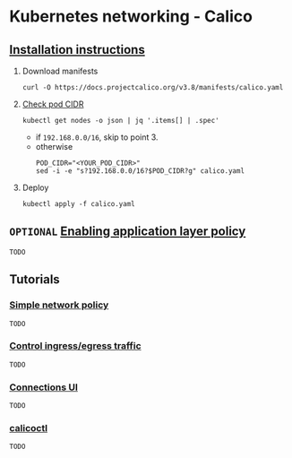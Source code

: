 # Kubernetes networking - Calico

## [Installation instructions](https://docs.projectcalico.org/v3.8/getting-started/kubernetes/installation/calico)

1. Download manifests
	```
	curl -O https://docs.projectcalico.org/v3.8/manifests/calico.yaml
	```
2. [Check pod CIDR](https://prefetch.net/blog/2018/02/20/generating-kubernetes-pod-cidr-networks-with-kubectl-and-jq/)
	```
	kubectl get nodes -o json | jq '.items[] | .spec'
	```
	* if `192.168.0.0/16`, skip to point 3.
	* otherwise
		```
		POD_CIDR="<YOUR_POD_CIDR>"
		sed -i -e "s?192.168.0.0/16?$POD_CIDR?g" calico.yaml
		```
3. Deploy
	```
	kubectl apply -f calico.yaml
	```

## `OPTIONAL` [Enabling application layer policy](https://docs.projectcalico.org/v3.8/getting-started/kubernetes/installation/app-layer-policy)

`TODO`

## Tutorials

### [Simple network policy](https://docs.projectcalico.org/v3.8/security/simple-policy)

`TODO`

### [Control ingress/egress traffic](https://docs.projectcalico.org/v3.8/security/advanced-policy)

`TODO`

### [Connections UI](https://docs.projectcalico.org/v3.8/security/stars-policy/)

`TODO`

### [calicoctl](https://docs.projectcalico.org/v3.8/getting-started/calicoctl/install)

`TODO`
